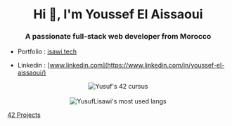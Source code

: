 <h1 align="center">Hi 👋, I'm Youssef El Aissaoui</h1>
<h3 align="center">A passionate full-stack web developer from Morocco</h3>

-   Portfolio : [isawi.tech](https://isawi.tech)

-   Linkedin : [www.linkedin.com](https://www.linkedin.com/in/youssef-el-aissaoui/)

<div align="center"><img src="https://badge.mediaplus.ma/darkblue/yelaissa" alt="Yusuf's 42 cursus"/></div>
<br/>
<div align="center"><img align="center" src="https://github-readme-stats.vercel.app/api/top-langs/?username=YusufLisawi&layout=compact&theme=radical" alt="YusufLisawi's most used langs"/></div>
<div align="center">
</div>

[42 Projects](https://github.com/YusufLisawi?tab=repositories&q=42-&type=&language=&sort=)
